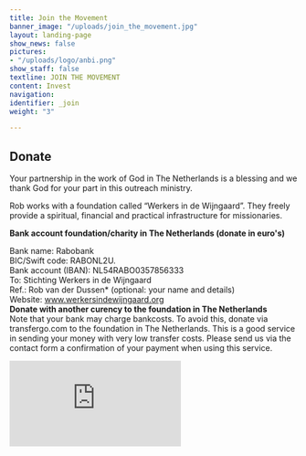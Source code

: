 ```yaml
---
title: Join the Movement
banner_image: "/uploads/join_the_movement.jpg"
layout: landing-page
show_news: false
pictures:
- "/uploads/logo/anbi.png"
show_staff: false
textline: JOIN THE MOVEMENT
content: Invest
navigation: 
identifier: _join
weight: "3"

---
```

## Donate

Your partnership in the work of God in The Netherlands is a blessing and we thank God for your part in this outreach ministry. 

Rob works with a foundation called “Werkers in de Wijngaard”. They freely provide a spiritual, financial and practical infrastructure for missionaries.

**Bank account foundation/charity in The Netherlands (donate in euro's)**

Bank name: Rabobank  
BIC/Swift code: RABONL2U.  
Bank account (IBAN): NL54RABO0357856333  
To: Stichting Werkers in de Wijngaard  
Ref.: Rob van der Dussen* (optional: your name and details)  
Website: www.werkersindewijngaard.org  
**Donate with another curency to the foundation in The Netherlands**  
Note that your bank may charge bankcosts. To avoid this, donate via transfergo.com to the foundation in The Netherlands. This is a good service in sending your money with very low transfer costs. Please send us via the contact form a confirmation of your payment when using this service.  

<div>
	<script src="https://donorbox.org/widget.js" paypalExpress="false"></script><iframe src="https://donorbox.org/embed/internationale-studenten-bereiken-met-het-evangelie" name="donorbox" allowpaymentrequest="" seamless="seamless" frameborder="0" scrolling="no" ></iframe>
</div>